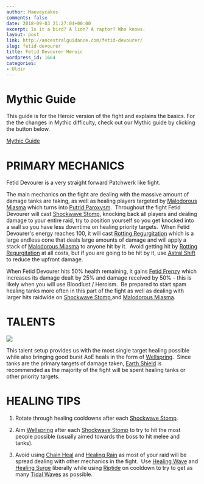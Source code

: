 ```yaml
---
author: Maeveycakes
comments: false
date: 2018-09-03 21:27:04+00:00
excerpt: Is it a bird? A lion? A raptor? Who knows.
layout: post
link: http://ancestralguidance.com/fetid-devourer/
slug: fetid-devourer
title: Fetid Devourer Heroic
wordpress_id: 1664
categories:
- Uldir
---
```


# Mythic Guide


This guide is for the Heroic version of the fight and explains the basics.
For the the changes in Mythic difficulty, check out our Mythic guide by clicking the button below.

[
Mythic Guide
](https://ancestralguidance.com/mythic-fetid/)


# PRIMARY MECHANICS


Fetid Devourer is a very straight forward Patchwerk like fight.

The main mechanics on the fight are dealing with the massive amount of damage tanks are taking, as well as healing players targeted by [Malodorous Miasma](https://www.wowhead.com/spell=262313/malodorous-miasma) which turns into [Putrid Paroxysm](https://www.wowhead.com/spell=262314/putrid-paroxysm).  Throughout the fight Fetid Devourer will cast [Shockwave Stomp](https://www.wowhead.com/spell=262288/shockwave-stomp), knocking back all players and dealing damage to your entire raid, try to position yourself so you get knocked into a wall so you have less downtime on healing priority targets.  When Fetid Devourer's energy reaches 100, it will cast [Rotting Regurgitation](https://www.wowhead.com/spell=262291/rotting-regurgitation) which is a large endless cone that deals large amounts of damage and will apply a stack of [Malodorous Miasma](https://www.wowhead.com/spell=262313/malodorous-miasma) to anyone hit by it.  Avoid getting hit by [Rotting Regurgitation](https://www.wowhead.com/spell=262291/rotting-regurgitation) at all costs, but if you are going to be hit by it, use [Astral Shift](https://www.wowhead.com/spell=108271/astral-shift) to reduce the upfront damage.

When Fetid Devourer hits 50% health remaining, it gains [Fetid Frenzy](https://www.wowhead.com/spell=262378/fetid-frenzy) which increases its damage dealt by 25% and damage received by 50% - this is likely when you will use Bloodlust / Heroism.  Be prepared to start spam healing tanks more often in this part of the fight as well as dealing with larger hits raidwide on [Shockwave Stomp ](https://www.wowhead.com/spell=262288/shockwave-stomp)and [Malodorous Miasma](https://www.wowhead.com/spell=262313/malodorous-miasma).


# TALENTS


![](http://ancestralguidance.com/wp-content/uploads/2018/09/fetidHtalent.png)

This talent setup provides us with the most single target healing possible while also bringing good burst AoE heals in the form of [Wellspring](https://www.wowhead.com/spell=197995/wellspring).  Since tanks are the primary targets of damage taken, [Earth Shield](https://www.wowhead.com/spell=974/earth-shield) is recommended as the majority of the fight will be spent healing tanks or other priority targets.


# HEALING TIPS





 	
  1. Rotate through healing cooldowns after each [Shockwave Stomp](https://www.wowhead.com/spell=262288/shockwave-stomp).

 	
  2. Aim [Wellspring](https://www.wowhead.com/spell=197995/wellspring) after each [Shockwave Stomp](https://www.wowhead.com/spell=262288/shockwave-stomp) to try to hit the most people possible (usually aimed towards the boss to hit melee and tanks).

 	
  3. Avoid using [Chain Heal](https://www.wowhead.com/spell=1064/chain-heal) and [Healing Rain](https://www.wowhead.com/spell=73920/healing-rain) as most of your raid will be spread dealing with other mechanics in the fight.  Use [Healing Wave](https://www.wowhead.com/spell=77472/healing-wave) and [Healing Surge](https://www.wowhead.com/spell=188070/healing-surge) liberally while using [Riptide](https://www.wowhead.com/spell=61295/riptide) on cooldown to try to get as many [Tidal Waves](https://www.wowhead.com/spell=51564/tidal-waves) as possible.


